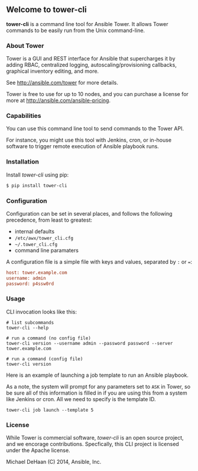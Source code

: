 ## Welcome to tower-cli

**tower-cli** is a command line tool for Ansible Tower. It allows Tower
commands to be easily run from the Unix command-line.


### About Tower

Tower is a GUI and REST interface for Ansible that supercharges it by adding
RBAC, centralized logging, autoscaling/provisioning callbacks, graphical
inventory editing, and more.

See http://ansible.com/tower for more details.  

Tower is free to use for up to 10 nodes, and you can purchase a license for
more at http://ansible.com/ansible-pricing.


### Capabilities

You can use this command line tool to send commands to the Tower API.

For instance, you might use this tool with Jenkins, cron, or in-house
software to trigger remote execution of Ansible playbook runs.


### Installation

Install _tower-cli_ using pip:

```bash
$ pip install tower-cli
```


### Configuration

Configuration can be set in several places, and follows the following
precedence, from least to greatest:

  * internal defaults
  * `/etc/awx/tower_cli.cfg`
  * `~/.tower_cli.cfg`
  * command line paramaters

A configuration file is a simple file with keys and values, separated by
`:` or `=`:

```ini
host: tower.example.com
username: admin
password: p4ssw0rd
```

### Usage

CLI invocation looks like this:

```
# list subcommands
tower-cli --help

# run a command (no config file)
tower-cli version --username admin --password password --server tower.example.com

# run a command (config file)
tower-cli version
```

Here is an example of launching a job template to run an Ansible playbook.

As a note, the system will prompt for any parameters set to `ASK` in Tower,
so be sure all of this information is filled in if you are using this from a
system like Jenkins or cron.  All we need to specify is the template ID.

```
tower-cli job launch --template 5
```

### License

While Tower is commercial software, _tower-cli_ is an open source project,
and we encorage contributions.  Specfically, this CLI project is licensed
under the Apache license.

Michael DeHaan
(C) 2014, Ansible, Inc.
